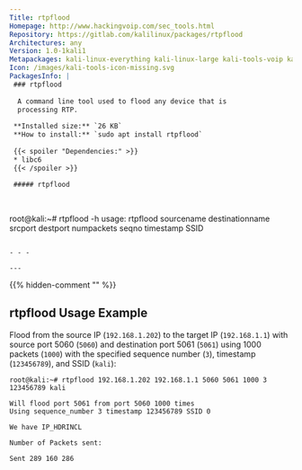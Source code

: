 ```yaml
---
Title: rtpflood
Homepage: http://www.hackingvoip.com/sec_tools.html
Repository: https://gitlab.com/kalilinux/packages/rtpflood
Architectures: any
Version: 1.0-1kali1
Metapackages: kali-linux-everything kali-linux-large kali-tools-voip kali-tools-vulnerability 
Icon: /images/kali-tools-icon-missing.svg
PackagesInfo: |
 ### rtpflood
 
  A command line tool used to flood any device that is
  processing RTP.
 
 **Installed size:** `26 KB`  
 **How to install:** `sudo apt install rtpflood`  
 
 {{< spoiler "Dependencies:" >}}
 * libc6 
 {{< /spoiler >}}
 
 ##### rtpflood
 
 
 ```
 root@kali:~# rtpflood -h
 usage: rtpflood sourcename destinationname srcport destport numpackets seqno timestamp SSID
 ```
 
 - - -
 
---
```

{{% hidden-comment "<!--Do not edit anything above this line-->" %}}

## rtpflood Usage Example

Flood from the source IP (`192.168.1.202`) to the target IP (`192.168.1.1`) with source port 5060 (`5060`) and destination port 5061 (`5061`) using 1000 packets (`1000`) with the specified sequence number (`3`), timestamp (`123456789`), and SSID (`kali`):

```
root@kali:~# rtpflood 192.168.1.202 192.168.1.1 5060 5061 1000 3 123456789 kali

Will flood port 5061 from port 5060 1000 times
Using sequence_number 3 timestamp 123456789 SSID 0

We have IP_HDRINCL

Number of Packets sent:

Sent 289 160 286
```
